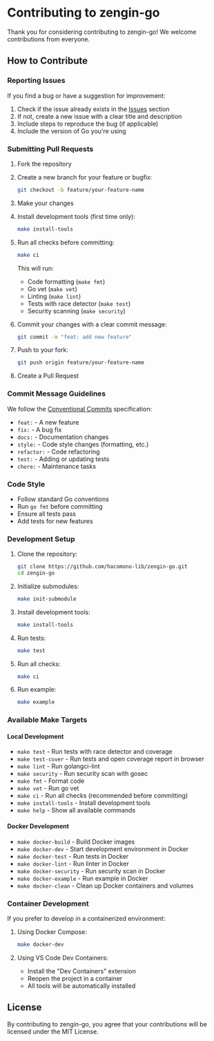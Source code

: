 # Contributing to zengin-go

Thank you for considering contributing to zengin-go! We welcome contributions from everyone.

## How to Contribute

### Reporting Issues

If you find a bug or have a suggestion for improvement:

1. Check if the issue already exists in the [Issues](https://github.com/hacomono-lib/zengin-go/issues) section
2. If not, create a new issue with a clear title and description
3. Include steps to reproduce the bug (if applicable)
4. Include the version of Go you're using

### Submitting Pull Requests

1. Fork the repository
2. Create a new branch for your feature or bugfix:
   ```bash
   git checkout -b feature/your-feature-name
   ```
3. Make your changes
4. Install development tools (first time only):
   ```bash
   make install-tools
   ```
5. Run all checks before committing:
   ```bash
   make ci
   ```
   This will run:
   - Code formatting (`make fmt`)
   - Go vet (`make vet`)
   - Linting (`make lint`)
   - Tests with race detector (`make test`)
   - Security scanning (`make security`)

6. Commit your changes with a clear commit message:
   ```bash
   git commit -m "feat: add new feature"
   ```
7. Push to your fork:
   ```bash
   git push origin feature/your-feature-name
   ```
8. Create a Pull Request

### Commit Message Guidelines

We follow the [Conventional Commits](https://www.conventionalcommits.org/) specification:

- `feat:` - A new feature
- `fix:` - A bug fix
- `docs:` - Documentation changes
- `style:` - Code style changes (formatting, etc.)
- `refactor:` - Code refactoring
- `test:` - Adding or updating tests
- `chore:` - Maintenance tasks

### Code Style

- Follow standard Go conventions
- Run `go fmt` before committing
- Ensure all tests pass
- Add tests for new features

### Development Setup

1. Clone the repository:
   ```bash
   git clone https://github.com/hacomono-lib/zengin-go.git
   cd zengin-go
   ```

2. Initialize submodules:
   ```bash
   make init-submodule
   ```

3. Install development tools:
   ```bash
   make install-tools
   ```

4. Run tests:
   ```bash
   make test
   ```

5. Run all checks:
   ```bash
   make ci
   ```

6. Run example:
   ```bash
   make example
   ```

### Available Make Targets

#### Local Development
- `make test` - Run tests with race detector and coverage
- `make test-cover` - Run tests and open coverage report in browser
- `make lint` - Run golangci-lint
- `make security` - Run security scan with gosec
- `make fmt` - Format code
- `make vet` - Run go vet
- `make ci` - Run all checks (recommended before committing)
- `make install-tools` - Install development tools
- `make help` - Show all available commands

#### Docker Development
- `make docker-build` - Build Docker images
- `make docker-dev` - Start development environment in Docker
- `make docker-test` - Run tests in Docker
- `make docker-lint` - Run linter in Docker
- `make docker-security` - Run security scan in Docker
- `make docker-example` - Run example in Docker
- `make docker-clean` - Clean up Docker containers and volumes

### Container Development

If you prefer to develop in a containerized environment:

1. Using Docker Compose:
   ```bash
   make docker-dev
   ```

2. Using VS Code Dev Containers:
   - Install the "Dev Containers" extension
   - Reopen the project in a container
   - All tools will be automatically installed

## License

By contributing to zengin-go, you agree that your contributions will be licensed under the MIT License.

